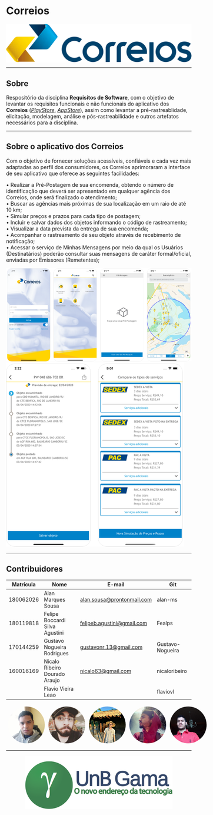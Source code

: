 # Correios
<div style="display:flex; justify-content:center">
<img src="./images/correios-main.png">
</div>

- - -  

## Sobre
Respositório da disciplina **Requisitos de Software**, com o objetivo de levantar os requisitos funcionais e não funcionais do aplicativo dos **Correios** (*[PlayStore](https://play.google.com/store/apps/details?id=br.com.correios.preatendimento&hl=pt_BR)*, *[AppStore](https://apps.apple.com/br/app/correios/id1399617917#?platform=iphone)*), assim como levantar a pré-rastreablidade, elicitação, modelagem, análise e pós-rastreabilidade e outros artefatos necessários para a disciplina.
- - -
## Sobre o aplicativo dos Correios
Com o objetivo de fornecer soluções acessíveis, confiáveis e cada vez mais adaptadas ao perfil dos consumidores, os Correios aprimoraram a interface de seu aplicativo que oferece as seguintes facilidades:

• Realizar a Pré-Postagem de sua encomenda, obtendo o número de identificação que deverá ser apresentado em qualquer agência dos Correios, onde será finalizado o atendimento;  
• Buscar as agências mais próximas de sua localização em um raio de até 10 km;  
• Simular preços e prazos para cada tipo de postagem;  
• Incluir e salvar dados dos objetos informando o código de rastreamento;  
• Visualizar a data prevista da entrega de sua encomenda;  
• Acompanhar o rastreamento de seu objeto através de recebimento de notificação;  
• Acessar o serviço de Minhas Mensagens por meio da qual os Usuários (Destinatários) poderão consultar suas mensagens de caráter formal/oficial, enviadas por Emissores (Remetentes);  


![img](./images/sobre-correios.png)
![img](./images/sobre-correios-2.png)
- - -
## Contribuidores
Matrícula | Nome | E-mail | Git | 
--------- | ---- | ------ | --- |
180062026| Alan Marques Sousa | alan.sousa@prontonmail.com | alan-ms|
180119818| Felipe Boccardi Silva Agustini | felipeb.agustini@gmail.com | Fealps |
170144259 | Gustavo Nogueira Rodrigues| gustavonr.13@gmail.com | Gustavo-Nogueira |
160016169 | Nicalo Ribeiro Dourado Araujo| nicalo63@gmail.com | nicaloribeiro |
||Flavio Vieira Leao | | flaviovl|

<div style="display:flex; justify-content:space-around">
<img src="./images/contribuidores/alan.jpg" width="100" height="100" style="border-radius: 50%; margin: 5px"/>
<img src="./images/contribuidores/felipe.jpg" width="100" height="100" style="border-radius: 50%; margin: 5px"/>
<img src="./images/contribuidores/gustavo.jpg" width="100" height="100" style="border-radius: 50%; margin: 5px" />
<img src="./images/contribuidores/nicalo.jpg" width="100" height="100" style="border-radius: 50%; margin: 5px" />
<img src="./images/contribuidores/flavio.jpg" width="100" height="100" style="border-radius: 50%; margin: 5px" />
</div>

- - -

<div style="display:flex; justify-content:center">
<a href="https://fga.unb.br/" target="blank"><img src ="./images/portal-fga.png"></a>
</div>
